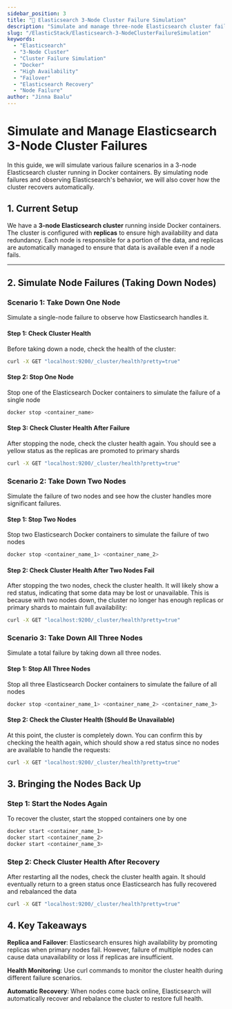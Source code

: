 ```yaml
---
sidebar_position: 3
title: "🐳 Elasticsearch 3-Node Cluster Failure Simulation"
description: "Simulate and manage three-node Elasticsearch cluster failures, observe failover behavior, and recover using Docker containers."
slug: "/ElasticStack/Elasticsearch-3-NodeClusterFailureSimulation"
keywords:
  - "Elasticsearch"
  - "3-Node Cluster"
  - "Cluster Failure Simulation"
  - "Docker"
  - "High Availability"
  - "Failover"
  - "Elasticsearch Recovery"
  - "Node Failure"
author: "Jinna Baalu"
---
```


# Simulate and Manage Elasticsearch 3-Node Cluster Failures

In this guide, we will simulate various failure scenarios in a 3-node Elasticsearch cluster running in Docker containers. By simulating node failures and observing Elasticsearch's behavior, we will also cover how the cluster recovers automatically.

## 1. Current Setup

We have a **3-node Elasticsearch cluster** running inside Docker containers. The cluster is configured with **replicas** to ensure high availability and data redundancy. Each node is responsible for a portion of the data, and replicas are automatically managed to ensure that data is available even if a node fails.

---

## 2. Simulate Node Failures (Taking Down Nodes)

### Scenario 1: Take Down One Node

Simulate a single-node failure to observe how Elasticsearch handles it.

#### Step 1: Check Cluster Health

Before taking down a node, check the health of the cluster:

```bash
curl -X GET "localhost:9200/_cluster/health?pretty=true"
```

#### Step 2: Stop One Node
Stop one of the Elasticsearch Docker containers to simulate the failure of a single node

```bash
docker stop <container_name>
```

#### Step 3: Check Cluster Health After Failure
After stopping the node, check the cluster health again. You should see a yellow status as the replicas are promoted to primary shards
```bash
curl -X GET "localhost:9200/_cluster/health?pretty=true"
```

### Scenario 2: Take Down Two Nodes
Simulate the failure of two nodes and see how the cluster handles more significant failures.

#### Step 1: Stop Two Nodes

Stop two Elasticsearch Docker containers to simulate the failure of two nodes
```bash
docker stop <container_name_1> <container_name_2>
```

#### Step 2: Check Cluster Health After Two Nodes Fail
After stopping the two nodes, check the cluster health. It will likely show a red status, indicating that some data may be lost or unavailable. This is because with two nodes down, the cluster no longer has enough replicas or primary shards to maintain full availability:

```bash
curl -X GET "localhost:9200/_cluster/health?pretty=true"
```

### Scenario 3: Take Down All Three Nodes

Simulate a total failure by taking down all three nodes.

#### Step 1: Stop All Three Nodes
Stop all three Elasticsearch Docker containers to simulate the failure of all nodes
```bash
docker stop <container_name_1> <container_name_2> <container_name_3>
```

#### Step 2: Check the Cluster Health (Should Be Unavailable)
At this point, the cluster is completely down. You can confirm this by checking the health again, which should show a red status since no nodes are available to handle the requests:
```bash
curl -X GET "localhost:9200/_cluster/health?pretty=true"
```

## 3. Bringing the Nodes Back Up

### Step 1: Start the Nodes Again
To recover the cluster, start the stopped containers one by one
```bash
docker start <container_name_1>
docker start <container_name_2>
docker start <container_name_3>
```

### Step 2: Check Cluster Health After Recovery
After restarting all the nodes, check the cluster health again. It should eventually return to a green status once Elasticsearch has fully recovered and rebalanced the data
```bash
curl -X GET "localhost:9200/_cluster/health?pretty=true"
```

## 4. Key Takeaways
**Replica and Failover**: Elasticsearch ensures high availability by promoting replicas when primary nodes fail. However, failure of multiple nodes can cause data unavailability or loss if replicas are insufficient.

**Health Monitoring**: Use curl commands to monitor the cluster health during different failure scenarios.

**Automatic Recovery**: When nodes come back online, Elasticsearch will automatically recover and rebalance the cluster to restore full health.

